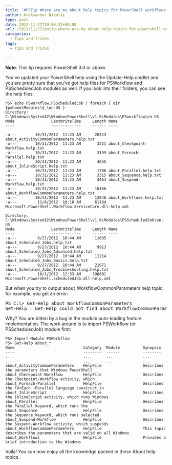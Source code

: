 ```yaml
---
title: '#PSTip Where are my About help topics for PowerShell workflows and scheduled jobs?'
author: Aleksandar Nikolic
type: post
date: 2012-11-27T19:00:32+00:00
url: /2012/11/27/pstip-where-are-my-about-help-topics-for-powershell-workflows-and-scheduled-jobs/
categories:
  - Tips and Tricks
tags:
  - Tips and Tricks

---
```

**Note**: This tip requires PowerShell 3.0 or above.

You&#8217;ve updated your PowerShell help using the Update-Help cmdlet and you are pretty sure that you&#8217;ve got help files for PSWorkflow and PSScheduledJob modules as well. If you look into their folders, you can see the help files:

```
PS> echo PSworkflow,PSScheduledJob | foreach { dir $pshome\Modules\$_\en-US }
Directory: C:\Windows\System32\WindowsPowerShell\v1.0\Modules\PSworkflow\en-US
Mode                LastWriteTime     Length Name
----                -------------     ------ ----

-a---        10/31/2012  11:23 AM      28323 about_ActivityCommonParameters.help.txt
-a---        10/31/2012  11:23 AM       3221 about_Checkpoint-Workflow.help.txt
-a---        10/31/2012  11:23 AM       3199 about_Foreach-Parallel.help.txt
-a---        10/31/2012  11:23 AM       4655 about_InlineScript.help.txt
-a---        10/31/2012  11:23 AM       1706 about_Parallel.help.txt
-a---        10/31/2012  11:23 AM       3315 about_Sequence.help.txt
-a---        10/31/2012  11:23 AM       4464 about_Suspend-Workflow.help.txt
-a---        10/31/2012  11:23 AM      16166 about_WorkflowCommonParameters.help.txt
-a---        10/31/2012  11:23 AM      12046 about_Workflows.help.txt
-a---         11/6/2012  10:18 AM      61184 Microsoft.PowerShell.Workflow.ServiceCore.dll-help.xml

Directory: C:\Windows\System32\WindowsPowerShell\v1.0\Modules\PSScheduledJob\en-US
Mode                LastWriteTime     Length Name
----                -------------     ------ ----
-a---         9/27/2012  10:44 AM      11695 about_Scheduled_Jobs.help.txt
-a---         9/27/2012  10:44 AM       9913 about_Scheduled_Jobs_Advanced.help.txt
-a---         9/27/2012  10:44 AM      11214 about_Scheduled_Jobs_Basics.help.txt
-a---         9/27/2012  10:44 AM      21071 about_Scheduled_Jobs_Troubleshooting.help.txt
-a---         10/1/2012  12:33 AM     390801 Microsoft.PowerShell.ScheduledJob.dll-help.xml
```

But when you try to output about_WorkflowCommonParameters help topic, for example, you get an error:

<pre class="brush: powershell; title: ; notranslate" title="">PS C:\&gt; Get-Help about_WorkflowCommonParameters
Get-Help : Get-Help could not find about_WorkflowCommonParameters in a help file in this session. To download updated help topics type: "Update-Help". To get help online, search for the help topic in the TechNet library at http://go.microsoft.com/fwlink/?LinkID=107116.
</pre>

Why? You are bitten by a bug in the module auto-loading feature implementation. The work around is to import PSWorkflow (or PSScheduledJob) module first:

```
PS> Import-Module PSWorkflow
PS> Get-Help about_*
Name                              Category  Module          Synopsis
----                              --------  ------          --------
...                               ...       ...             ...
...                               ...       ...             ...
about_ActivityCommonParameters    HelpFile                  Describes the parameters that Windows PowerShell
about_Checkpoint-Workflow         HelpFile                  Describes the Checkpoint-Workflow activity, which
about_Foreach-Parallel            HelpFile                  Describes the ForEach -Parallel language construct in
about_InlineScript                HelpFile                  Describes the InlineScript activity, which runs Windows
about_Parallel                    HelpFile                  Describes the Parallel keyword, which runs the
about_Sequence                    HelpFile                  Describes the Sequence keyword, which runs selected
about_Suspend-Workflow            HelpFile                  Describes the Suspend-Workflow activity, which suspends
about_WorkflowCommonParameters    HelpFile                  This topic describes the parameters that are valid on all Windows
about_Workflows                   HelpFile                  Provides a brief introduction to the Windows
```

Voilà! You can now enjoy all the knowledge packed in these About help topics.
